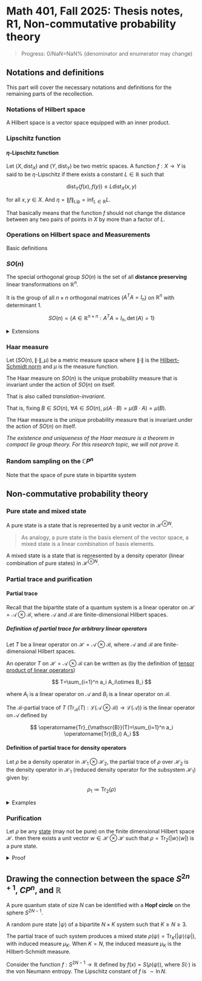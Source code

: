 # Math 401, Fall 2025: Thesis notes, R1, Non-commutative probability theory

> Progress: 0/NaN=NaN% (denominator and enumerator may change)

## Notations and definitions

This part will cover the necessary notations and definitions for the remaining parts of the recollection.

### Notations of Hilbert space

A Hilbert space is a vector space equipped with an inner product.

### Lipschitz function

#### $\eta$-Lipschitz function

Let $(X,\operatorname{dist}_X)$ and $(Y,\operatorname{dist}_Y)$ be two metric spaces. A function $f:X\to Y$ is said to be $\eta$-Lipschitz if there exists a constant $L\in \mathbb{R}$ such that

$$
\operatorname{dist}_Y(f(x),f(y))\leq L\operatorname{dist}_X(x,y)
$$

for all $x,y\in X$. And $\eta=\|f\|_{\operatorname{Lip}}=\inf_{L\in \mathbb{R}}L$.

That basically means that the function $f$ should not change the distance between any two pairs of points in $X$ by more than a factor of $L$.

### Operations on Hilbert space and Measurements

Basic definitions

### $SO(n)$

The special orthogonal group $SO(n)$ is the set of all **distance preserving** linear transformations on $\mathbb{R}^n$.

It is the group of all $n\times n$ orthogonal matrices ($A^T A=I_n$) on $\mathbb{R}^n$ with determinant $1$.

$$
SO(n)=\{A\in \mathbb{R}^{n\times n}: A^T A=I_n, \det(A)=1\}
$$

<details>
<summary>Extensions</summary>

In [The random Matrix Theory of the Classical Compact groups](https://case.edu/artsci/math/esmeckes/Haar_book.pdf), the author gives a more general definition of the Haar measure on the compact group $SO(n)$,

$O(n)$ (the group of all $n\times n$ **orthogonal matrices** over $\mathbb{R}$),

$$
O(n)=\{A\in \mathbb{R}^{n\times n}: AA^T=A^T A=I_n\}
$$

$U(n)$ (the group of all $n\times n$ **unitary matrices** over $\mathbb{C}$), 

$$
U(n)=\{A\in \mathbb{C}^{n\times n}: A^*A=AA^*=I_n\}
$$

Recall that $A^*$ is the complex conjugate transpose of $A$.

$SU(n)$ (the group of all $n\times n$ unitary matrices over $\mathbb{C}$ with determinant $1$), 

$$
SU(n)=\{A\in \mathbb{C}^{n\times n}: A^*A=AA^*=I_n, \det(A)=1\}
$$

$Sp(2n)$ (the group of all $2n\times 2n$ symplectic matrices over $\mathbb{C}$),

$$
Sp(2n)=\{U\in U(2n): U^T J U=UJU^T=J\}
$$

where $J=\begin{pmatrix}
0 & I_n \\
-I_n & 0
\end{pmatrix}$ is the standard symplectic matrix.

</details>

### Haar measure

Let $(SO(n), \| \cdot \|, \mu)$ be a metric measure space where $\| \cdot \|$ is the [Hilbert-Schmidt norm](https://notenextra.trance-0.com/Math401/Math401_T2#definition-of-hilbert-schmidt-norm) and $\mu$ is the measure function.

The Haar measure on $SO(n)$ is the unique probability measure that is invariant under the action of $SO(n)$ on itself.

That is also called _translation-invariant_.

That is, fixing $B\in SO(n)$, $\forall A\in SO(n)$, $\mu(A\cdot B)=\mu(B\cdot A)=\mu(B)$.

The Haar measure is the unique probability measure that is invariant under the action of $SO(n)$ on itself.

_The existence and uniqueness of the Haar measure is a theorem in compact lie group theory. For this research topic, we will not prove it._

### Random sampling on the $\mathbb{C}P^n$

Note that the space of pure state in bipartite system

## Non-commutative probability theory

### Pure state and mixed state

A pure state is a state that is represented by a unit vector in $\mathscr{H}^{\otimes N}$.

> As analogy, a pure state is the basis element of the vector space, a mixed state is a linear combination of basis elements.

A mixed state is a state that is represented by a density operator (linear combination of pure states) in $\mathscr{H}^{\otimes N}$.

### Partial trace and purification

#### Partial trace

Recall that the bipartite state of a quantum system is a linear operator on $\mathscr{H}=\mathscr{A}\otimes \mathscr{B}$, where $\mathscr{A}$ and $\mathscr{B}$ are finite-dimensional Hilbert spaces.

##### Definition of partial trace for arbitrary linear operators

Let $T$ be a linear operator on $\mathscr{H}=\mathscr{A}\otimes \mathscr{B}$, where $\mathscr{A}$ and $\mathscr{B}$ are finite-dimensional Hilbert spaces.

An operator $T$ on $\mathscr{H}=\mathscr{A}\otimes \mathscr{B}$ can be written as (by the definition of [tensor product of linear operators](https://notenextra.trance-0.com/Math401/Math401_T2#tensor-products-of-linear-operators))

$$
T=\sum_{i=1}^n a_i A_i\otimes B_i
$$

where $A_i$ is a linear operator on $\mathscr{A}$ and $B_i$ is a linear operator on $\mathscr{B}$.

The $\mathscr{B}$-partial trace of $T$ ($\operatorname{Tr}_{\mathscr{B}}(T):\mathcal{L}(\mathscr{A}\otimes \mathscr{B})\to \mathcal{L}(\mathscr{A})$) is the linear operator on $\mathscr{A}$ defined by

$$
\operatorname{Tr}_{\mathscr{B}}(T)=\sum_{i=1}^n a_i \operatorname{Tr}(B_i) A_i
$$

#### Definition of partial trace for density operators

Let $\rho$ be a density operator in $\mathscr{H}_1\otimes\mathscr{H}_2$, the partial trace of $\rho$ over $\mathscr{H}_2$ is the density operator in $\mathscr{H}_1$ (reduced density operator for the subsystem $\mathscr{H}_1$) given by:

$$
\rho_1\coloneqq\operatorname{Tr}_2(\rho)
$$

<details>
<summary>Examples</summary>

Let $\rho=\frac{1}{\sqrt{2}}(|01\rangle+|10\rangle)$ be a density operator on $\mathscr{H}=\mathbb{C}^2\otimes \mathbb{C}^2$. 

Expand the expression of $\rho$ in the basis of $\mathbb{C}^2\otimes\mathbb{C}^2$ using linear combination of basis vectors:

$$
\rho=\frac{1}{2}(|01\rangle\langle 01|+|01\rangle\langle 10|+|10\rangle\langle 01|+|10\rangle\langle 10|)
$$

Note $\operatorname{Tr}_2(|ab\rangle\langle cd|)=|a\rangle\langle c|\cdot \langle b|d\rangle$.

Then the reduced density operator of the subsystem $\mathbb{C}^2$ in first qubit is, note the $\langle 0|0\rangle=\langle 1|1\rangle=1$ and $\langle 0|1\rangle=\langle 1|0\rangle=0$:

$$
\begin{aligned}
\rho_1&=\operatorname{Tr}_2(\rho)\\
&=\frac{1}{2}(\langle 1|1\rangle |0\rangle\langle 0|+\langle 0|1\rangle |0\rangle\langle 1|+\langle 1|0\rangle |1\rangle\langle 0|+\langle 0|0\rangle |1\rangle\langle 1|)\\
&=\frac{1}{2}(|0\rangle\langle 0|+|1\rangle\langle 1|)\\
&=\frac{1}{2}I
\end{aligned}
$$

is a mixed state.

</details>

### Purification

Let $\rho$ be any [state](https://notenextra.trance-0.com/Math401/Math401_T6#pure-states) (may not be pure) on the finite dimensional Hilbert space $\mathscr{H}$. then there exists a unit vector $w\in \mathscr{H}\otimes \mathscr{H}$ such that $\rho=\operatorname{Tr}_2(|w\rangle\langle w|)$ is a pure state.

<details>
<summary>Proof</summary>

Let $(u_1,u_2,\cdots,u_n)$ be an orthonormal basis of $\mathscr{H}$ consisting of eigenvectors of $\rho$ for the eigenvalues $p_1,p_2,\cdots,p_n$. As $\rho$ is a states, $p_i\geq 0$ for all $i$ and $\sum_{i=1}^n p_i=1$.

We can write $\rho$ as

$$
\rho=\sum_{i=1}^n p_i |u_i\rangle\langle u_i|
$$

Let $w=\sum_{i=1}^n \sqrt{p_i} u_i\otimes u_i$, note that $w$ is a unit vector (pure state). Then

$$
\begin{aligned}
\operatorname{Tr}_2(|w\rangle\langle w|)&=\operatorname{Tr}_2(\sum_{i=1}^n \sum_{j=1}^n \sqrt{p_ip_j} |u_i\otimes u_i\rangle \langle u_j\otimes u_j|)\\
&=\sum_{i=1}^n \sum_{j=1}^n \sqrt{p_ip_j} \operatorname{Tr}_2(|u_i\otimes u_i\rangle \langle u_j\otimes u_j|)\\
&=\sum_{i=1}^n \sum_{j=1}^n \sqrt{p_ip_j} \langle u_i|u_j\rangle |u_i\rangle\langle u_i|\\
&=\sum_{i=1}^n \sum_{j=1}^n \sqrt{p_ip_j} \delta_{ij} |u_i\rangle\langle u_i|\\
&=\sum_{i=1}^n p_i |u_i\rangle\langle u_i|\\
&=\rho
\end{aligned}
$$

is a pure state.

</details>

## Drawing the connection between the space $S^{2n+1}$, $CP^n$, and $\mathbb{R}$

A pure quantum state of size $N$ can be identified with a **Hopf circle** on the sphere $S^{2N-1}$.

A random pure state $|\psi\rangle$ of a bipartite $N\times K$ system such that $K\geq N\geq 3$.

The partial trace of such system produces a mixed state $\rho(\psi)=\operatorname{Tr}_K(|\psi\rangle\langle \psi|)$, with induced measure $\mu_K$. When $K=N$, the induced measure $\mu_K$ is the Hilbert-Schmidt measure.

Consider the function $f:S^{2N-1}\to \mathbb{R}$ defined by $f(x)=S(\rho(\psi))$, where $S(\cdot)$ is the von Neumann entropy. The Lipschitz constant of $f$ is $\sim \ln N$.